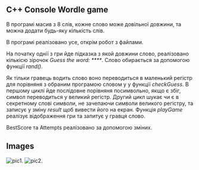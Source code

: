 
## C++ Console Wordle game

В програмі масив з 8 слів, кожне слово може довільної довжини, та можна додати будь-яку кількість слів.

В програмі реалізовано усе, открім робот з файлами.

На початку однії з гри йде підказка з якой довжини слово, реалізовано кількісю зірочок _Guess the word: ****_. Слово обирається за допомогою функції _rand()_.

Як тільки гравець водить слово воно переводиться в маленький регістр для порівняня з обраним програмою словом у у функції _checkGuess_. В першому циклі йде послідовне порівняня посимвольно, якщо є збіг, символ переводиться у великий регістр. Другий цикл шукає чи є в секретному слові символи, не зачепаючи символи великого регістру, та записує у зміну _result_ щоб вивести його на екран.
Функція _playGame_ реалізує відображення гри та запитує у гравця слово.

BestScore та Attempts реалізовано за допомогою зміних.

## Images

![pic1.](/HW13_1.JPG "This is a sample image.")
![pic2.](/HW13_2.JPG "This is a sample image.")